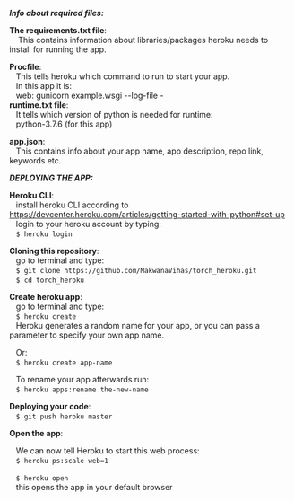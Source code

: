 _**Info about required files:**_

**The requirements.txt file**:<br />
 &nbsp; &nbsp;  This contains information about libraries/packages heroku needs to install for running the app.<br />

**Procfile**:<br />
   &nbsp;&nbsp;  This tells heroku which command to run to start your app.<br />
   &nbsp;&nbsp;  In this app it is:<br />
   &nbsp;&nbsp;  web: gunicorn example.wsgi --log-file -<br />
**runtime.txt file**:<br />
   &nbsp;&nbsp;  It tells which version of python is needed for runtime:<br />
   &nbsp;&nbsp;  python-3.7.6 (for this app)<br />

**app.json**:<br />
   &nbsp;&nbsp;  This contains info about your app name, app description, repo link, keywords etc.<br />

_**DEPLOYING THE APP:**_<br />

**Heroku CLI**:<br />
   &nbsp;&nbsp;  install heroku CLI according to https://devcenter.heroku.com/articles/getting-started-with-python#set-up <br />
   &nbsp;&nbsp;  login to your heroku account by typing:<br />
   &nbsp;&nbsp;   `$ heroku login`<br />

**Cloning this repository**:<br />
   &nbsp;&nbsp;  go to terminal and type: <br />
   &nbsp;&nbsp; `$ git clone https://github.com/MakwanaVihas/torch_heroku.git`<br />
   &nbsp;&nbsp; `$ cd torch_heroku`<br />

**Create heroku app**:<br />
  &nbsp;&nbsp;  go to terminal and type:<br />
  &nbsp;&nbsp;  `$ heroku create`<br />
  &nbsp;&nbsp;  Heroku generates a random name for your app, or you can pass a parameter to specify your own app name.<br />
   
  &nbsp;&nbsp;  Or:<br />
  &nbsp;&nbsp;  `$ heroku create app-name`<br />
  
  &nbsp;&nbsp;  To rename your app afterwards run:<br />
  &nbsp;&nbsp;  `$ heroku apps:rename the-new-name`<br />

**Deploying your code**:<br />
  &nbsp;&nbsp;  `$ git push heroku master`<br />

**Open the app**:<br />

  &nbsp;&nbsp;  We can now tell Heroku to start this web process:<br />
  &nbsp;&nbsp;  `$ heroku ps:scale web=1`<br />
  
  &nbsp;&nbsp;  `$ heroku open`<br />
  &nbsp;&nbsp;  this opens the app in your default browser<br />
